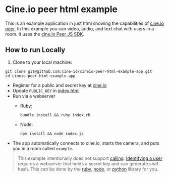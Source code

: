 # Cine.io peer html example

This is an example application in just html showing the capabilities of [cine.io peer][cineio-peer]. In this example you can video, audio, and text chat with users in a room. It uses the [cine.io Peer JS SDK][cineio-peer-js-sdk].

## How to run Locally

1. Clone to your local machine:

  ```
  git clone git@github.com:cine-io/cineio-peer-html-example-app.git
  cd cineio-peer-html-example-app
  ```
* Register for a public and secret key at [cine.io][cine-io]
* Update `PUBLIC_KEY` in [index.html][index-public-key]
* Run via a webserver
  * Ruby:

    ```shell
    bundle install && ruby index.rb
    ```
  * Node:

    ```shell
    npm install && node index.js
    ```
* The app automatically connects to cine.io, starts the camera, and puts you in a room called `example`.

>This example intentionally does not support [calling][calling]. [Identifying a user][identifying] requires a webserver that holds a secret key and can generate sha1 hash. This can be done by the [ruby][cineio-ruby-identify], [node][cineio-node-identify], or [python][cineio-python-identify] library for you.

<!-- external links -->
[cine-io]:https://www.cine.io/
[cineio-peer]:https://www.cine.io/products/peer
[cineio-peer-js-sdk]:https://github.com/cine-io/peer-js-sdk
[index-public-key]:index.html#L21
[calling]:https://github.com/cine-io/peer-js-sdk#calling
[identifying]:https://github.com/cine-io/peer-js-sdk#identifying-a-user
[cineio-ruby-identify]:https://github.com/cine-io/cineio-ruby#identity-signature-generation
[cineio-node-identify]:https://github.com/cine-io/cineio-node#identity-signature-generation
[cineio-python-identify]:https://github.com/cine-io/cineio-python#identity-signature-generation
